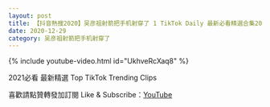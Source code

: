 ```yaml
---
layout: post
title: 【抖音熱搜2020】吴彦祖射箭把手机射穿了 1 TikTok Daily 最新必看精選合集2020 12 29
date: 2020-12-29
category: 吴彦祖射箭把手机射穿了
---
```


{% include youtube-video.html id="UkhveRcXaq8" %}

2021必看 最新精選 Top TikTok Trending Clips

喜歡請點贊轉發加訂閱 Like & Subscribe：[YouTube](https://www.youtube.com/channel/UCAoR7VcanIPd04uEq_GIylA/videos)

